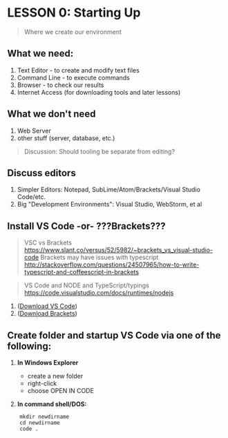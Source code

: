 # LESSON 0: Starting Up

> Where we create our environment

## What we need:    

1. Text Editor - to create and modify text files
2. Command Line - to execute commands
3. Browser - to check our results 
4. Internet Access (for downloading tools and later lessons)


## What we don't need    

1. Web Server
2. other stuff (server, database, etc.)

> Discussion: Should tooling be separate from editing?


## Discuss editors    

1. Simpler Editors: Notepad, SubLime/Atom/Brackets/Visual Studio Code/etc. 
2. Big "Development Environments": Visual Studio, WebStorm, et al


## Install VS Code -or- ???Brackets???

> VSC vs Brackets <https://www.slant.co/versus/52/5982/~brackets_vs_visual-studio-code>
> Brackets may have issues with typescript <http://stackoverflow.com/questions/24507965/how-to-write-typescript-and-coffeescript-in-brackets>

> VS Code and NODE and TypeScript/typings <https://code.visualstudio.com/docs/runtimes/nodejs>

1. ([Download VS Code](http://code.visualstudio.com/))
1. ([Download Brackets](????))


## Create folder and startup VS Code via one of the following:

1. **In Windows Explorer**
    - create a new folder   
    - right-click   
    - choose OPEN IN CODE   
            
2. **In command shell/DOS:**  
```DOS
    mkdir newdirname     
    cd newdirname    
    code .
```   

